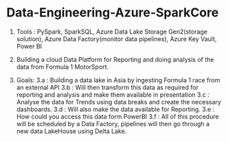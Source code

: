 # Data-Engineering-Azure-SparkCore

1) Tools : PySpark,
        SparkSQL, 
        Azure Data Lake Storage Gen2(storage solution),
        Azure Data Factory(monitor data pipelines),
        Azure Key Vault,
        Power BI


2) Building a cloud Data Platform for Reporting and doing analysis of the data from Formula 1 MotorSport.

3) Goals:
3.a : Building a data lake in Asia by ingesting Formula 1 race from an external API 
3.b : Will then transform this data as required for reporting and analysis and make them available in presentation
3.c : Analyse the data for Trends using data breaks and create the necessary dashboards.
3.d : Will also make the data available for Reporting.
3.e : How could you access this data form PowerBI
3.f : All of this procedure will be scheduled by a Data Factory, pipelines will then go through a new data LakeHouse using Delta Lake. 
